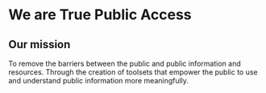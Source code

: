 # We are True Public Access
## Our mission
To remove the barriers between the public and public information and resources. Through the creation of toolsets that empower the public to use and understand public information more meaningfully.

